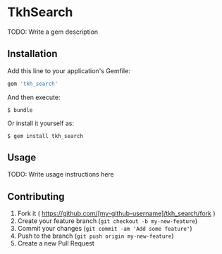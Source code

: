 # TkhSearch

TODO: Write a gem description

## Installation

Add this line to your application's Gemfile:

```ruby
gem 'tkh_search'
```

And then execute:

    $ bundle

Or install it yourself as:

    $ gem install tkh_search

## Usage

TODO: Write usage instructions here

## Contributing

1. Fork it ( https://github.com/[my-github-username]/tkh_search/fork )
2. Create your feature branch (`git checkout -b my-new-feature`)
3. Commit your changes (`git commit -am 'Add some feature'`)
4. Push to the branch (`git push origin my-new-feature`)
5. Create a new Pull Request

